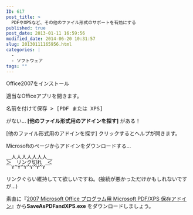 ```yaml
---
ID: 617
post_title: >
  PDFやXPSなど、その他のファイル形式のサポートを有効にする
published: true
post_date: 2013-01-11 16:59:56
modified_date: 2014-06-20 10:31:57
slug: 20130111165956.html
categories: |
  -
  - ソフトウェア
tags: ""
---
```

Office2007をインストール

適当なOfficeアプリを開きます。
<pre>名前を付けて保存 > [PDF または XPS]</pre>
がない…
<b>[他のファイル形式用のアドインを探す]</b>
がある！
<!--more-->
[他のファイル形式用のアドインを探す] クリックするとヘルプが開きます。

Microsoftのページからアドインをダウンロードする…
<pre style="border:none;background:none;margin:0;line-height:1;">＿人人人人人人人＿
＞　リンク切れ　＜
￣Y^Y^Y^Y^Y^Y￣</pre>

リンクぐらい維持してて欲しいですね。<span class="text-muted">(接続が悪かっただけかもしれないですが…)</span>

素直に『<a href="http://www.microsoft.com/ja-jp/download/details.aspx?id=7" target="_blank">2007 Microsoft Office プログラム用 Microsoft PDF/XPS 保存アドイン</a>』から<b>SaveAsPDFandXPS.exe</b> をダウンロードしましょう。